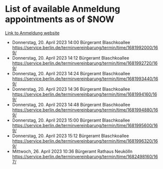 # List of available Anmeldung appointments as of $NOW
[Link to Anmeldung website](https://service.berlin.de/terminvereinbarung/termin/tag.php?termin=1&anliegen[]=120686&dienstleisterlist=122210,122217,327316,122219,327312,122227,327314,122231,327346,122243,327348,122254,122252,329742,122260,329745,122262,329748,122271,327278,122273,327274,122277,327276,330436,122280,327294,122282,327290,122284,327292,122291,327270,122285,327266,122286,327264,122296,327268,150230,329760,122297,327286,122294,327284,122312,329763,122314,329775,122304,327330,122311,327334,122309,327332,317869,122281,327352,122279,329772,122283,122276,327324,122274,327326,122267,329766,122246,327318,122251,327320,122257,327322,122208,327298,122226,327300&herkunft=http%3A%2F%2Fservice.berlin.de%2Fdienstleistung%2F120686%2F)
- Donnerstag, 20. April 2023 14:00 Bürgeramt Blaschkoallee https://service.berlin.de/terminvereinbarung/termin/time/1681992000/169/
- Donnerstag, 20. April 2023 14:12 Bürgeramt Blaschkoallee https://service.berlin.de/terminvereinbarung/termin/time/1681992720/169/
- Donnerstag, 20. April 2023 14:24 Bürgeramt Blaschkoallee https://service.berlin.de/terminvereinbarung/termin/time/1681993440/169/
- Donnerstag, 20. April 2023 14:36 Bürgeramt Blaschkoallee https://service.berlin.de/terminvereinbarung/termin/time/1681994160/169/
- Donnerstag, 20. April 2023 14:48 Bürgeramt Blaschkoallee https://service.berlin.de/terminvereinbarung/termin/time/1681994880/169/
- Donnerstag, 20. April 2023 15:00 Bürgeramt Blaschkoallee https://service.berlin.de/terminvereinbarung/termin/time/1681995600/169/
- Donnerstag, 20. April 2023 15:12 Bürgeramt Blaschkoallee https://service.berlin.de/terminvereinbarung/termin/time/1681996320/169/
- Mittwoch, 26. April 2023 10:36 Bürgeramt Rathaus Neukölln https://service.berlin.de/terminvereinbarung/termin/time/1682498160/167/
